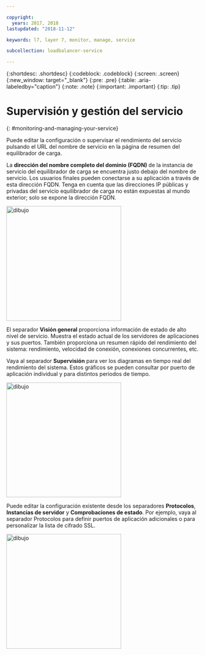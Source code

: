 ```yaml
---

copyright:
  years: 2017, 2018
lastupdated: "2018-11-12"

keywords: l7, layer 7, monitor, manage, service

subcollection: loadbalancer-service

---
```


{:shortdesc: .shortdesc}
{:codeblock: .codeblock}
{:screen: .screen}
{:new_window: target="_blank"}
{:pre: .pre}
{:table: .aria-labeledby="caption"}
{:note: .note}
{:important: .important}
{:tip: .tip}

# Supervisión y gestión del servicio
{: #monitoring-and-managing-your-service}

Puede editar la configuración o supervisar el rendimiento del servicio pulsando el URL del nombre de servicio en la página de resumen del equilibrador de carga.

La **dirección del nombre completo del dominio (FQDN)** de la instancia de servicio del equilibrador de carga se encuentra justo debajo del nombre de servicio. Los usuarios finales pueden conectarse a su aplicación a través de esta dirección FQDN. Tenga en cuenta que las direcciones IP públicas y privadas del servicio equilibrador de carga no están expuestas al mundo exterior; solo se expone la dirección FQDN.

<img src="images/fqdn-address.png" alt="dibujo" style="width: 300px;"/>

El separador **Visión general** proporciona información de estado de alto nivel de servicio. Muestra el estado actual de los servidores de aplicaciones y sus puertos. También proporciona un resumen rápido del rendimiento del sistema: rendimiento, velocidad de conexión, conexiones concurrentes, etc.

Vaya al separador **Supervisión** para ver los diagramas en tiempo real del rendimiento del sistema. Estos gráficos se pueden consultar por puerto de aplicación individual y para distintos periodos de tiempo.

<img src="images/monitor-lb.png" alt="dibujo" style="width: 300px;"/>

Puede editar la configuración existente desde los separadores **Protocolos**, **Instancias de servidor** y **Comprobaciones de estado**. Por ejemplo, vaya al separador Protocolos para definir puertos de aplicación adicionales o para personalizar la lista de cifrado SSL.

<img src="images/protocols-monitor.png" alt="dibujo" style="width: 300px;"/>
